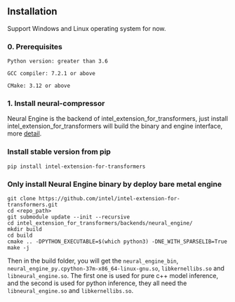 ## Installation

Support Windows and Linux operating system for now.


### 0. Prerequisites

```
Python version: greater than 3.6

GCC compiler: 7.2.1 or above

CMake: 3.12 or above
```

### 1. Install neural-compressor

Neural Engine is the backend of intel_extension_for_transformers, just install intel_extension_for_transformers will build the binary and engine interface, more [detail](https://github.com/intel/intel-extension-for-transformers/blob/main/README.md).

### Install stable version from pip
```
pip install intel-extension-for-transformers
```
### Only install Neural Engine binary by deploy bare metal engine
```
git clone https://github.com/intel/intel-extension-for-transformers.git
cd <repo_path>
git submodule update --init --recursive
cd intel_extension_for_transformers/backends/neural_engine/
mkdir build
cd build
cmake .. -DPYTHON_EXECUTABLE=$(which python3) -DNE_WITH_SPARSELIB=True
make -j
```
Then in the build folder, you will get the `neural_engine_bin`, `neural_engine_py.cpython-37m-x86_64-linux-gnu.so`, `libkernellibs.so` and `libneural_engine.so`. The first one is used for pure c++ model inference, and the second is used for python inference, they all need the `libneural_engine.so` and `libkernellibs.so`.
